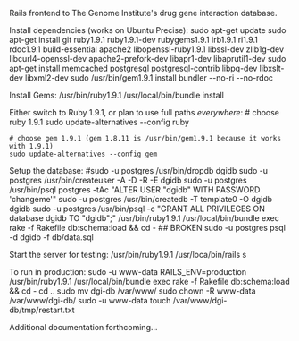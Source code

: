 Rails frontend to The Genome Institute's drug gene interaction database.

Install dependencies (works on Ubuntu Precise):
    sudo apt-get update
    sudo apt-get install git ruby1.9.1  ruby1.9.1-dev  rubygems1.9.1  irb1.9.1  ri1.9.1  rdoc1.9.1  build-essential  apache2  libopenssl-ruby1.9.1  libssl-dev  zlib1g-dev  libcurl4-openssl-dev  apache2-prefork-dev  libapr1-dev  libaprutil1-dev
    sudo apt-get install memcached postgresql postgresql-contrib libpq-dev libxslt-dev libxml2-dev
    sudo /usr/bin/gem1.9.1 install bundler --no-ri --no-rdoc
    
Install Gems:
    /usr/bin/ruby1.9.1 /usr/local/bin/bundle install

Either switch to Ruby 1.9.1, or plan to use full paths _everywhere_:
    # choose ruby 1.9.1
    sudo update-alternatives --config ruby

    # choose gem 1.9.1 (gem 1.8.11 is /usr/bin/gem1.9.1 because it works with 1.9.1)
    sudo update-alternatives --config gem

Setup the database:
    #sudo -u postgres /usr/bin/dropdb dgidb 
    sudo -u postgres /usr/bin/createuser -A -D -R -E dgidb 
    sudo -u postgres /usr/bin/psql postgres -tAc "ALTER USER \"dgidb\" WITH PASSWORD 'changeme'"
    sudo -u postgres /usr/bin/createdb -T template0 -O dgidb dgidb 
    sudo -u postgres /usr/bin/psql -c "GRANT ALL PRIVILEGES ON database dgidb TO \"dgidb\";"
    /usr/bin/ruby1.9.1 /usr/local/bin/bundle exec rake -f Rakefile db:schema:load && cd -  ## BROKEN
    sudo -u postgres psql -d dgidb -f db/data.sql

Start the server for testing:
    /usr/bin/ruby1.9.1 /usr/loca/bin/rails s

To run in production: 
    sudo -u www-data RAILS_ENV=production /usr/bin/ruby1.9.1 /usr/local/bin/bundle exec rake -f Rakefile db:schema:load && cd -
    cd ..
    sudo mv dgi-db /var/www/
    sudo chown -R www-data /var/www/dgi-db/
    sudo -u www-data touch /var/www/dgi-db/tmp/restart.txt

Additional documentation forthcoming...

